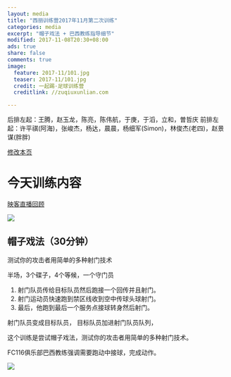 ```yaml
---
layout: media
title: "西丽训练营2017年11月第二次训练"
categories: media
excerpt: "帽子戏法 + 巴西教练指导细节"
modified: 2017-11-08T20:30+08:00
ads: true
share: false
comments: true
image:
  feature: 2017-11/101.jpg
  teaser: 2017-11/101.jpg
  credit: 一起踢·足球训练营
  creditlink: //zuqiuxunlian.com

---
```

后排左起：王腾，赵玉龙，陈亮，陈伟航，于庚，于滔，立和，曽哲庆
前排左起：许平祺(阿海)，张峻杰，杨达，晨晨，杨细军(Simon)，林俊杰(老四)，赵景谋(胖胖)


<a href="https://github.com/zuqiuxunlian/zuqiuxunlian/edit/gh-pages/_posts/media/2017-11-08-training-20171108.md" class="btn-info">修改本页</a>

# 今天训练内容
<a href="https://mlive25.inke.cn/share/live.html?uid=56096085&liveid=1510146509167610&ctime=1510146509&share_uid=56096085&share_time=1511512130&share_from=" class="btn-success">映客直播回顾</a>

![]({{site.url}}/images/2017-11/102.jpg)

## 帽子戏法（30分钟）

测试你的攻击者用简单的多种射门技术

半场，3个碟子，4个等候，一个守门员

1. 射门队员传给目标队员然后跑接一个回传并且射门。
2. 射门运动员快速跑到禁区线收到空中传球头球射门。
3. 最后，他跑到最后一个服务点接球转身然后射门。

射门队员变成目标队员，
目标队员加进射门队员队列，

这个训练是尝试帽子戏法，测试你的攻击者用简单的多种射门技术。

FC116俱乐部巴西教练强调需要跑动中接球，完成动作。

![]({{site.url}}/images/2017-10/005.png)
